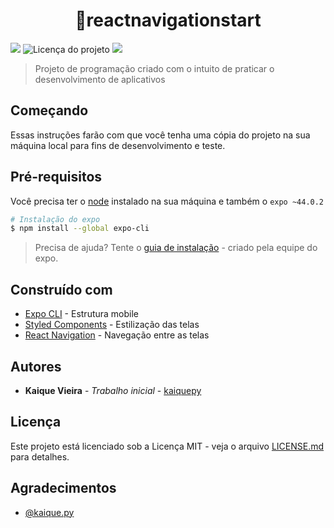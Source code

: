 # <center>🚀reactnavigationstart</center>

![](https://img.shields.io/badge/kaiquepy-reactnavigationstart-orange) ![Licença do projeto](https://img.shields.io/github/license/kaiquepy/reactnavigationstart) ![](https://img.shields.io/badge/status-desenvolvimento-yellow)

> Projeto de programação criado com o intuito de praticar o desenvolvimento de aplicativos

## Começando

Essas instruções farão com que você tenha uma cópia do projeto na sua máquina local para fins de desenvolvimento e teste.

## Pré-requisitos

Você precisa ter o [node](https://nodejs.org/en/) instalado na sua máquina e também o `expo ~44.0.2`

```bash
# Instalação do expo
$ npm install --global expo-cli
```

> Precisa de ajuda? Tente o [guia de instalação](https://docs.expo.dev/get-started/installation/) - criado pela equipe do expo.

## Construído com

- [Expo CLI](https://expo.dev/tools#cli) - Estrutura mobile
- [Styled Components](https://styled-components.com/) - Estilização das telas
- [React Navigation](https://reactnavigation.org/) - Navegação entre as telas

## Autores

- **Kaique Vieira** - _Trabalho inicial_ - [kaiquepy](https://github.com/kaiquepy)

## Licença

Este projeto está licenciado sob a Licença MIT - veja o arquivo [LICENSE.md](./LICENSE) para detalhes.

## Agradecimentos

- [@kaique.py](https://www.instagram.com/kaique.py)

